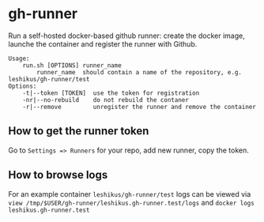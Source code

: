 # gh-runner

Run a self-hosted docker-based github runner: create the docker image, launche the container and register the runner with Github.

```
Usage:
    run.sh [OPTIONS] runner_name
        runner_name  should contain a name of the repository, e.g. leshikus/gh-runner/test
Options:
    -t|--token [TOKEN]  use the token for registration
    -nr|--no-rebuild    do not rebuild the contaner
    -r|--remove         unregister the runner and remove the container
```

## How to get the runner token

Go to `Settings => Runners` for your repo, add new runner, copy the token.


## How to browse logs

For an example container `leshikus/gh-runner/test` logs can be viewed via
    `view /tmp/$USER/gh-runner/leshikus.gh-runner.test/logs`
    and `docker logs leshikus.gh-runner.test`



